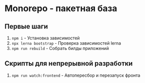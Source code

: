 # Monorepo - пакетная база

## Первые шаги

1. `npm i` - Установка зависимостей
2. `npx lerna bootstrap` - Проверка зависимостей lerna
3. `npm run rebuild` - Собрать билды приложений

## Скрипты для непрерывной разработки

1. `npm run watch:frontend` - Автопересбор и перезапуск фронта
